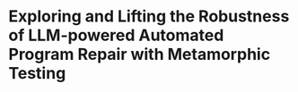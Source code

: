 # Exploring and Lifting the Robustness of LLM-powered Automated Program Repair with Metamorphic Testing
